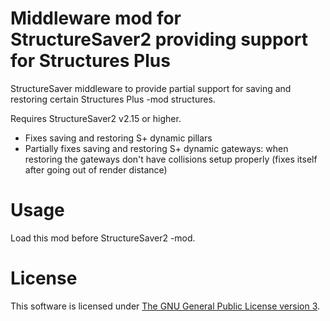 # Middleware mod for StructureSaver2 providing support for Structures Plus
StructureSaver middleware to provide partial support for saving and restoring certain Structures Plus -mod structures.

Requires StructureSaver2 v2.15 or higher.

* Fixes saving and restoring S+ dynamic pillars
* Partially fixes saving and restoring S+ dynamic gateways: when restoring the gateways don't have collisions setup properly (fixes itself after going out of render distance)


# Usage
Load this mod before StructureSaver2 -mod.


# License

This software is licensed under [The GNU General Public License version 3](LICENSE).

